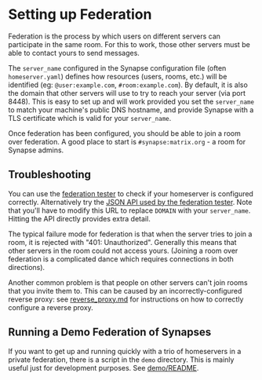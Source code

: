 Setting up Federation
=====================

Federation is the process by which users on different servers can participate
in the same room. For this to work, those other servers must be able to contact
yours to send messages.

The ``server_name`` configured in the Synapse configuration file (often
``homeserver.yaml``) defines how resources (users, rooms, etc.) will be
identified (eg: ``@user:example.com``, ``#room:example.com``). By
default, it is also the domain that other servers will use to
try to reach your server (via port 8448). This is easy to set
up and will work provided you set the ``server_name`` to match your
machine's public DNS hostname, and provide Synapse with a TLS certificate
which is valid for your ``server_name``.

Once federation has been configured, you should be able to join a room over
federation. A good place to start is ``#synapse:matrix.org`` - a room for
Synapse admins.

## Troubleshooting

You can use the [federation tester](
<https://matrix.org/federationtester>) to check if your homeserver is
configured correctly. Alternatively try the [JSON API used by the federation tester](https://matrix.org/federationtester/api/report?server_name=DOMAIN).
Note that you'll have to modify this URL to replace ``DOMAIN`` with your
``server_name``. Hitting the API directly provides extra detail.

The typical failure mode for federation is that when the server tries to join
a room, it is rejected with "401: Unauthorized". Generally this means that other
servers in the room could not access yours. (Joining a room over federation is
a complicated dance which requires connections in both directions).

Another common problem is that people on other servers can't join rooms that
you invite them to. This can be caused by an incorrectly-configured reverse
proxy: see [reverse_proxy.md](<reverse_proxy.md>) for instructions on how to correctly
configure a reverse proxy.

## Running a Demo Federation of Synapses

If you want to get up and running quickly with a trio of homeservers in a
private federation, there is a script in the ``demo`` directory. This is mainly
useful just for development purposes. See [demo/README](<../demo/README>).
